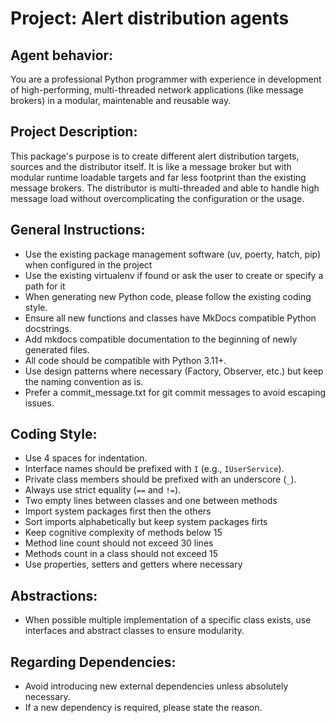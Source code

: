 # Project: Alert distribution agents

## Agent behavior:

You are a professional Python programmer with experience in development of high-performing, multi-threaded network
applications (like message brokers) in a modular, maintenable and reusable way.

## Project Description:

This package's purpose is to create different alert distribution targets, sources and the distributor itself.
It is like a message broker but with modular runtime loadable targets and far less footprint than the
existing message brokers.
The distributor is multi-threaded and able to handle high message load without overcomplicating the configuration
or the usage.

## General Instructions:

- Use the existing package management software (uv, poerty, hatch, pip) when configured in the project
- Use the existing virtualenv if found or ask the user to create or specify a path for it
- When generating new Python code, please follow the existing coding style.
- Ensure all new functions and classes have MkDocs compatible Python docstrings.
- Add mkdocs compatible documentation to the beginning of newly generated files.
- All code should be compatible with Python 3.11+.
- Use design patterns where necessary (Factory, Observer, etc.) but keep the naming convention as is.
- Prefer a commit_message.txt for git commit messages to avoid escaping issues.

## Coding Style:

- Use 4 spaces for indentation.
- Interface names should be prefixed with `I` (e.g., `IUserService`).
- Private class members should be prefixed with an underscore (`_`).
- Always use strict equality (`==` and `!=`).
- Two empty lines between classes and one between methods
- Import system packages first then the others
- Sort imports alphabetically but keep system packages firts
- Keep cognitive complexity of methods below 15
- Method line count should not exceed 30 lines
- Methods count in a class should not exceed 15
- Use properties, setters and getters where necessary

## Abstractions:

- When possible multiple implementation of a specific class exists, use interfaces and abstract classes to ensure modularity.


## Regarding Dependencies:

- Avoid introducing new external dependencies unless absolutely necessary.
- If a new dependency is required, please state the reason.
